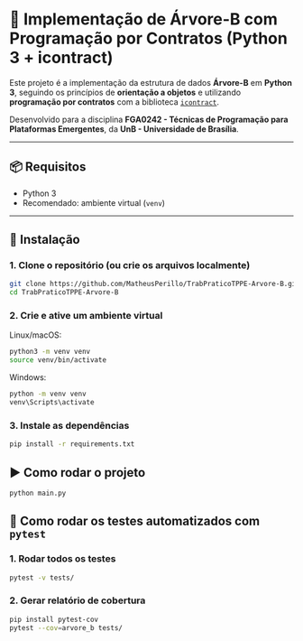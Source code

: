 # 🌳 Implementação de Árvore-B com Programação por Contratos (Python 3 + icontract)

Este projeto é a implementação da estrutura de dados **Árvore-B** em **Python 3**, seguindo os princípios de **orientação a objetos** e utilizando **programação por contratos** com a biblioteca [`icontract`](https://icontract.readthedocs.io/en/latest/).

Desenvolvido para a disciplina **FGA0242 - Técnicas de Programação para Plataformas Emergentes**, da **UnB - Universidade de Brasília**.

---

## 📦 Requisitos

- Python 3
- Recomendado: ambiente virtual (`venv`)

---

## 🔧 Instalação

### 1. Clone o repositório (ou crie os arquivos localmente)
```bash
git clone https://github.com/MatheusPerillo/TrabPraticoTPPE-Arvore-B.git
cd TrabPraticoTPPE-Arvore-B
```
### 2. Crie e ative um ambiente virtual

Linux/macOS:
```bash
python3 -m venv venv
source venv/bin/activate
```
Windows:
```bash
python -m venv venv
venv\Scripts\activate
```

### 3. Instale as dependências

```bash
pip install -r requirements.txt
```

## ▶️ Como rodar o projeto 

```bash
python main.py
```

## 🧪 Como rodar os testes automatizados com `pytest`

### 1. Rodar todos os testes
```bash
pytest -v tests/
```

### 2. Gerar relatório de cobertura
```bash
pip install pytest-cov
pytest --cov=arvore_b tests/
```